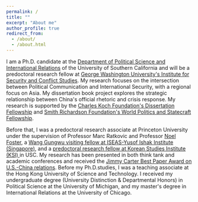 ```yaml
---
permalink: /
title: ""
excerpt: "About me"
author_profile: true
redirect_from: 
  - /about/
  - /about.html
---
```


I am a Ph.D. candidate at the [Department of Political Science and International Relations](https://dornsife.usc.edu/poir/) of the University of Southern California and will be a predoctoral research fellow at [George Washington University's Institute for Security and Conflict Studies](https://iscs.elliott.gwu.edu/). My research focuses on the intersection between Political Communication and International Security, with a regional focus on Asia. My dissertation book project explores the strategic relationship between China's official rhetoric and crisis response. My research is supported by the [Charles Koch Foundation's Dissertation Fellowship](https://charleskochfoundation.org/grants/u-s-foreign-policy-dissertations/) and [Smith Richardson Foundation's World Politics and Statecraft Fellowship](https://www.srf.org/programs/international-security-foreign-policy/world-politics-statecraft-fellowship/).

Before that, I was a predoctoral research associate at Princeton University under the supervision of Professor Marc Ratkovic and Professor [Noel Foster](https://www.noelfoster.com/), a [Wang Gungwu visiting fellow at ISEAS-Yusof Ishak Institute (Singapore)](https://www.iseas.edu.sg/about-us/opportunities-about-us/fellowships/wang-gungwu-visiting-fellows-programme/), and a [predoctoral research fellow at Korean Studies Institute (KSI) ](https://dornsife.usc.edu/ksi/us-asia-grand-predoctoral-fellowship/) in USC. My research has been presented in both think tank and academic conferences and received the [Jimmy Carter Best Paper Award on U.S.-China relations](https://uscnpm.org/2022/10/11/announcing-the-winners-2022-young-scholars-forum-on-us-china-relations/). Before my Ph.D.studies, I was a teaching associate at the Hong Kong University of Science and Technology. I received my undergraduate degree (University Distinction & Departmental Honors) in Political Science at the University of Michigan, and my master's degree in International Relations at the University of Chicago.
